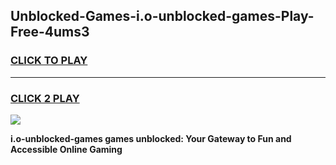 
## Unblocked-Games-i.o-unblocked-games-Play-Free-4ums3
<h3>
<a href="https://premium76.site?title=i.o-unblocked-games&ref=21A">CLICK TO PLAY</a></h3>
<hr>

<h3>
<a href="https://premium76.site?title=i.o-unblocked-games&ref=21A">CLICK 2 PLAY</a>
  
</h3>

<a href="https://premium76.site?title=i.o-unblocked-games&ref=21A"><img src="https://clearcache.store/games.png"></a>


**i.o-unblocked-games games unblocked: Your Gateway to Fun and Accessible Online Gaming**
